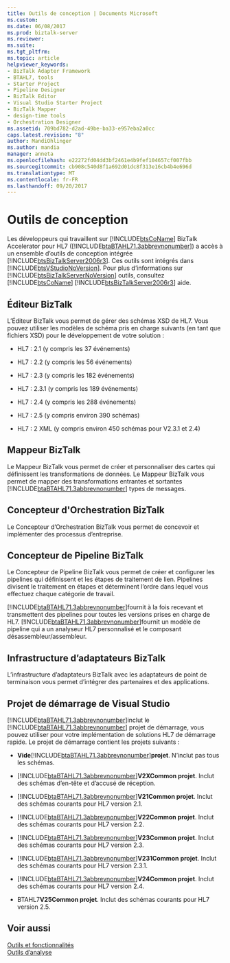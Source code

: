 ```yaml
---
title: Outils de conception | Documents Microsoft
ms.custom: 
ms.date: 06/08/2017
ms.prod: biztalk-server
ms.reviewer: 
ms.suite: 
ms.tgt_pltfrm: 
ms.topic: article
helpviewer_keywords:
- BizTalk Adapter Framework
- BTAHL7, tools
- Starter Project
- Pipeline Designer
- BizTalk Editor
- Visual Studio Starter Project
- BizTalk Mapper
- design-time tools
- Orchestration Designer
ms.assetid: 709bd782-d2ad-49be-ba33-e957eba2a0cc
caps.latest.revision: "8"
author: MandiOhlinger
ms.author: mandia
manager: anneta
ms.openlocfilehash: e22272fd04dd3bf2461e4b9fef104657cf007fbb
ms.sourcegitcommit: cb908c540d8f1a692d01dc8f313e16cb4b4e696d
ms.translationtype: MT
ms.contentlocale: fr-FR
ms.lasthandoff: 09/20/2017
---
```

# <a name="design-time-tools"></a>Outils de conception
Les développeurs qui travaillent sur [!INCLUDE[btsCoName](../../includes/btsconame-md.md)] BizTalk Accelerator pour HL7 ([!INCLUDE[btaBTAHL71.3abbrevnonumber](../../includes/btabtahl71-3abbrevnonumber-md.md)]) a accès à un ensemble d’outils de conception intégrée [!INCLUDE[btsBizTalkServer2006r3](../../includes/btsbiztalkserver2006r3-md.md)]. Ces outils sont intégrés dans [!INCLUDE[btsVStudioNoVersion](../../includes/btsvstudionoversion-md.md)]. Pour plus d’informations sur [!INCLUDE[btsBizTalkServerNoVersion](../../includes/btsbiztalkservernoversion-md.md)] outils, consultez [!INCLUDE[btsCoName](../../includes/btsconame-md.md)] [!INCLUDE[btsBizTalkServer2006r3](../../includes/btsbiztalkserver2006r3-md.md)] aide.  
  
## <a name="biztalk-editor"></a>Éditeur BizTalk  
 L’Éditeur BizTalk vous permet de gérer des schémas XSD de HL7. Vous pouvez utiliser les modèles de schéma pris en charge suivants (en tant que fichiers XSD) pour le développement de votre solution :  
  
-   HL7 : 2.1 (y compris les 37 événements)  
  
-   HL7 : 2.2 (y compris les 56 événements)  
  
-   HL7 : 2.3 (y compris les 182 événements)  
  
-   HL7 : 2.3.1 (y compris les 189 événements)  
  
-   HL7 : 2.4 (y compris les 288 événements)  
  
-   HL7 : 2.5 (y compris environ 390 schémas)  
  
-   HL7 : 2 XML (y compris environ 450 schémas pour V2.3.1 et 2.4)  
  
## <a name="biztalk-mapper"></a>Mappeur BizTalk  
 Le Mappeur BizTalk vous permet de créer et personnaliser des cartes qui définissent les transformations de données. Le Mappeur BizTalk vous permet de mapper des transformations entrantes et sortantes [!INCLUDE[btaBTAHL71.3abbrevnonumber](../../includes/btabtahl71-3abbrevnonumber-md.md)] types de messages.  
  
## <a name="biztalk-orchestration-designer"></a>Concepteur d'Orchestration BizTalk  
 Le Concepteur d’Orchestration BizTalk vous permet de concevoir et implémenter des processus d’entreprise.  
  
## <a name="biztalk-pipeline-designer"></a>Concepteur de Pipeline BizTalk  
 Le Concepteur de Pipeline BizTalk vous permet de créer et configurer les pipelines qui définissent et les étapes de traitement de lien. Pipelines divisent le traitement en étapes et déterminent l’ordre dans lequel vous effectuez chaque catégorie de travail.  
  
 [!INCLUDE[btaBTAHL71.3abbrevnonumber](../../includes/btabtahl71-3abbrevnonumber-md.md)]fournit à la fois recevant et transmettent des pipelines pour toutes les versions prises en charge de HL7. [!INCLUDE[btaBTAHL71.3abbrevnonumber](../../includes/btabtahl71-3abbrevnonumber-md.md)]fournit un modèle de pipeline qui a un analyseur HL7 personnalisé et le composant désassembleur/assembleur.  
  
## <a name="biztalk-adapter-framework"></a>Infrastructure d’adaptateurs BizTalk  
 L’infrastructure d’adaptateurs BizTalk avec les adaptateurs de point de terminaison vous permet d’intégrer des partenaires et des applications.  
  
## <a name="visual-studio-starter-project"></a>Projet de démarrage de Visual Studio  
 [!INCLUDE[btaBTAHL71.3abbrevnonumber](../../includes/btabtahl71-3abbrevnonumber-md.md)]inclut le [!INCLUDE[btaBTAHL71.3abbrevnonumber](../../includes/btabtahl71-3abbrevnonumber-md.md)] projet de démarrage, vous pouvez utiliser pour votre implémentation de solutions HL7 de démarrage rapide. Le projet de démarrage contient les projets suivants :  
  
-   **Vide**[!INCLUDE[btaBTAHL71.3abbrevnonumber](../../includes/btabtahl71-3abbrevnonumber-md.md)]**projet**.     N’inclut pas tous les schémas.  
  
-   [!INCLUDE[btaBTAHL71.3abbrevnonumber](../../includes/btabtahl71-3abbrevnonumber-md.md)]**V2XCommon projet**. Inclut des schémas d’en-tête et d’accusé de réception.  
  
-   [!INCLUDE[btaBTAHL71.3abbrevnonumber](../../includes/btabtahl71-3abbrevnonumber-md.md)]**V21Common projet**. Inclut des schémas courants pour HL7 version 2.1.  
  
-   [!INCLUDE[btaBTAHL71.3abbrevnonumber](../../includes/btabtahl71-3abbrevnonumber-md.md)]**V22Common projet**. Inclut des schémas courants pour HL7 version 2.2.  
  
-   [!INCLUDE[btaBTAHL71.3abbrevnonumber](../../includes/btabtahl71-3abbrevnonumber-md.md)]**V23Common projet**. Inclut des schémas courants pour HL7 version 2.3.  
  
-   [!INCLUDE[btaBTAHL71.3abbrevnonumber](../../includes/btabtahl71-3abbrevnonumber-md.md)]**V231Common projet**. Inclut des schémas courants pour HL7 version 2.3.1.  
  
-   [!INCLUDE[btaBTAHL71.3abbrevnonumber](../../includes/btabtahl71-3abbrevnonumber-md.md)]**V24Common projet**. Inclut des schémas courants pour HL7 version 2.4.  
  
-   BTAHL7**V25Common projet**. Inclut des schémas courants pour HL7 version 2.5.  
  
## <a name="see-also"></a>Voir aussi  
 [Outils et fonctionnalités](../../adapters-and-accelerators/accelerator-hl7/tools-and-features.md)   
 [Outils d’analyse](../../adapters-and-accelerators/accelerator-hl7/analysis-tools2.md)
